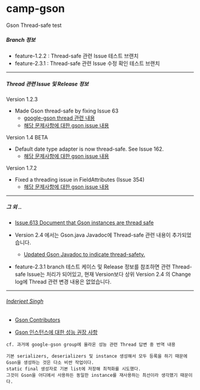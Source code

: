 # camp-gson
Gson Thread-safe test

##### Branch 정보
+ feature-1.2.2 : Thread-safe 관련 Issue 테스트 브랜치
+ feature-2.3.1 : Thread-safe 관련 Issue 수정 확인 테스트 브랜치

---
##### Thread 관련 Issue 및 Release 정보

Version 1.2.3
- Made Gson thread-safe by fixing Issue 63
  + <a href="https://groups.google.com/forum/#!topic/google-gson/Vju1HuJJUIE" target="_blank">google-gson thread 관련 내용</a>
  + <a href="https://github.com/google/gson/issues/63" target="_blank">해당 문제사항에 대한 gson issue 내용</a>

Version 1.4 BETA
- Default date type adapter is now thread-safe. See Issue 162.
  + <a href="https://github.com/google/gson/issues/162" target="_blank">해당 문제사항에 대한 gson issue 내용</a>

Version 1.7.2
- Fixed a threading issue in FieldAttributes (Issue 354)
  + <a href="https://github.com/google/gson/issues/354" target="_blank">해당 문제사항에 대한 gson issue 내용</a>

---

##### 그 외 ..
+ <a href="https://github.com/google/gson/issues/613" target="_blank">Issue.613 Document that Gson instances are thread safe </a>

- Version 2.4 에서는 Gson.java Javadoc에 Thread-safe 관련 내용이 추가되었습니다.
  + <a href="https://github.com/google/gson/commit/b4978a8062220ae431750d93f76d737e83a5bd89" target="_blank">Updated Gson Javadoc to indicate thread-safety.</a>

- feature-2.3.1 branch 테스트 케이스 및 Release 정보를 참조하면 관련 Thread-safe Issue는 처리가 되어있고, 현재 Version보다 상위 Version 2.4 의 Change log에 Thread 관련 변경 내용은 없었습니다.

---

###### <a href="https://github.com/inder123" target="_blank">Inderjeet Singh</a>
- <a href="https://github.com/google/gson/graphs/contributors" target="_blank">Gson Contributors</a>

- <a href="https://groups.google.com/forum/#!topicsearchin/google-gson/once$20create/google-gson/rhIJ4wi5IRE" target="_blank">Gson 인스턴스에 대한 성능 권장 사항</a>
```
cf. 과거에 google-gson group에 올라온 성능 관련 Thread 답변 중 번역 내용

기본 serializers, deserializers 및 instance 생성해서 모두 등록을 하기 때문에 Gson을 생성하는 것은 다소 비싼 작업이다.
static final 생성자로 기본 list에 저장해 최적화를 시도했다. 
그것이 Gson을 어디에서 사용하든 동일한 instance를 재사용하는 최선이라 생각했기 때문이다.
```
